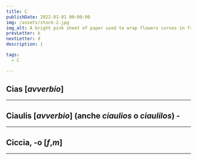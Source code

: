 ```yaml
---
title: C
publishDate: 2022-01-01 00:00:00
img: /assets/stock-2.jpg
img_alt: A bright pink sheet of paper used to wrap flowers curves in front of rich blue background
prevLetter: b
nextLetter: d
description: |

tags:
  - C

---
```

**Cias** [*avverbio*] 
---
---
**Ciaulis** [*avverbio*] (anche *ciaulios* o *ciaulilos*) - 
---
---
**Ciccia, -o** [*f*,*m*]  
---
---